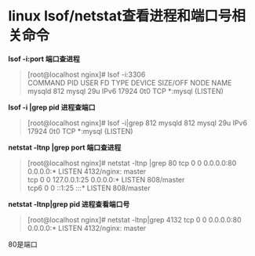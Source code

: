 # linux lsof/netstat查看进程和端口号相关命令

**lsof -i:port 端口查进程**

> [root@localhost nginx]# lsof -i:3306                    
> COMMAND PID  USER   FD   TYPE DEVICE SIZE/OFF NODE NAME
> mysqld  812 mysql   29u  IPv6  17924      0t0  TCP *:mysql (LISTEN)

**lsof -i |grep pid 进程查端口**

> [root@localhost nginx]# lsof -i|grep 812
> mysqld    812   mysql   29u  IPv6  17924      0t0  TCP *:mysql (LISTEN)



**netstat -ltnp |grep port 端口查进程**

> [root@localhost nginx]# netstat -ltnp |grep 80
> tcp        0      0 0.0.0.0:80              0.0.0.0:*               LISTEN      4132/nginx: master  
> tcp        0      0 127.0.0.1:25            0.0.0.0:*               LISTEN      808/master          
> tcp6       0      0 ::1:25                  :::*                    LISTEN      808/master 



**netstat -ltnp|grep pid 进程查看端口号**

> [root@localhost nginx]# netstat -ltnp|grep 4132
> tcp        0      0 0.0.0.0:80              0.0.0.0:*               LISTEN      4132/nginx: master  

80是端口

